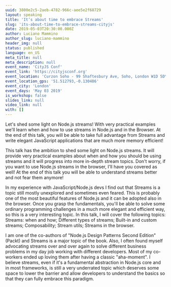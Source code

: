 ```yaml
---
uuid: 3800e2c5-2aeb-4782-966c-aee5e2f68729
layout: speaking
title: 'It’s about time to embrace Streams'
slug: 'its-about-time-to-embrace-streams-cityjs'
date: 2019-05-03T20:30:00.000Z
author: Luciano Mammino
author_slug: luciano-mammino
header_img: null
status: published
language: en_US
meta_title: null
meta_description: null
event_name: 'CityJS Conf'
event_link: 'https://cityjsconf.org'
event_location: 'Curzon Soho - 99 Shaftesbury Ave, Soho, London W1D 5DY, UK'
event_location_gps: '51.512793,-0.130486'
event_city: 'London'
event_days: 'May 03 2019'
is_workshop: false
slides_link: null
video_link: null
with: []
---
```


Let's shed some light on Node.js streams! With very practical examples we'll learn when and how to use streams in Node.js and in the Browser. At the end of this talk, you will be able to take full advantage from Streams and write elegant JavaScript applications that are much more memory efficient!

This talk has the ambition to shed some light on Node.js streams. It will provide very practical examples about when and how you should be using streams and it will progress into more in-depth stream topics. Don't worry, if you want to use Node.js streams in the browser, I'll have you covered as well! At the end of this talk you will be able to understand streams better and not fear them anymore!

In my experience with JavaScript/Node.js devs I find out that Streams is a topic still mostly unexplored and sometimes even feared. This is probably one of the most beautiful features of Node.js and it can be adopted also in the browser. Once you grasp the fundamentals, you'll be able to solve some ordinary programming challenges in a much more elegant and efficient way, so this is a very interesting topic. In this talk, I will cover the following topics: Streams: when and how; Different types of streams; Built-in and custom streams; Composability; Stream utils; Streams in the browser.

I am one of the co-authors of "Node.js Design Patterns Second Edition" (Packt) and Streams is a major topic of the book. Also, I often found myself advocating streams over and over again to solve different business problems in my day job working with different developers. Most of my co-workers ended up loving them after having a classic "aha-moment". I believe streams, even if it's a fundamental abstraction in Node.js core and in most frameworks, is still a very underrated topic which deserves some space to lower the barrier and allow developers to understand the basics so that they can fully embrace this paradigm.
